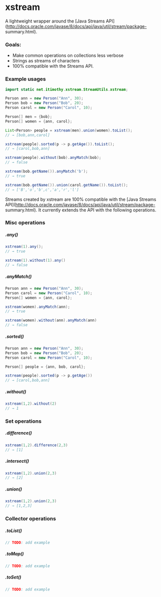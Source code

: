 # xstream
A lightweight wrapper around the [Java Streams
API](http://docs.oracle.com/javase/8/docs/api/java/util/stream/package-
summary.html).

### Goals:
  - Make common operations on collections less verbose
  - Strings as streams of characters
  - 100% compatible with the Streams API.

### Example usages
```java
import static net.itimothy.xstream.StreamUtils.xstream;

Person ann = new Person("Ann", 30);
Person bob = new Person("Bob", 20);
Person carol = new Person("Carol", 10);

Person[] men = {bob};
Person[] women = {ann, carol};

List<Person> people = xstream(men).union(women).toList();
// → [bob,ann,carol]

xstream(people).sorted(p -> p.getAge()).toList();
// → [carol,bob,ann]

xstream(people).without(bob).anyMatch(bob);
// → false

xstream(bob.getName()).anyMatch('b');
// → true

xstream(bob.getName()).union(carol.getName()).toList();
// → ['B','o','b',c','a','r','l']

```
Streams created by xstream are 100% compatible with the [Java Streams
API](http://docs.oracle.com/javase/8/docs/api/java/util/stream/package-
summary.html). It currently extends the API with the following operations.

### Misc operations

##### .any()
```java
xstream(1).any();
// → true

xstream(1).without(1).any()
// → false
```

##### .anyMatch()
```java
Person ann = new Person("Ann", 30);
Person carol = new Person("Carol", 10);
Person[] women = {ann, carol};

xstream(women).anyMatch(ann);
// → true

xstream(women).without(ann).anyMatch(ann)
// → false
```

##### .sorted()
```java
Person ann = new Person("Ann", 30);
Person bob = new Person("Bob", 20);
Person carol = new Person("Carol", 10);

Person[] people = {ann, bob, carol};

xstream(people).sorted(p -> p.getAge())
// → [carol,bob,ann]
```

##### .without()
```java
xstream(1,2).without(2)
// → 1
```

### Set operations

##### .difference()
```java
xstream(1,2).difference(2,3)
// → [1]
```

##### .intersect()
```java
xstream(1,2).union(2,3)
// → [2]
```

##### .union()
```java
xstream(1,2).union(2,3)
// → [1,2,3]
```

### Collector operations

##### .toList()
```java
// TODO: add example
```

##### .toMap()
```java
// TODO: add example
```

##### .toSet()
```java
// TODO: add example
```